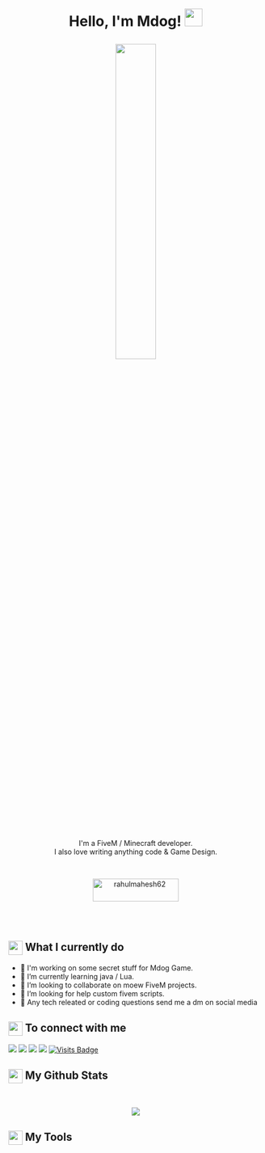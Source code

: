 <h1><p align="center">Hello, I'm Mdog! <a href="https://themdogshow.com"><img src="https://media.giphy.com/media/hvRJCLFzcasrR4ia7z/giphy.gif" width="35px"></h1></a></p>

<p align="center" ><img 
 src="https://user-images.githubusercontent.com/22797857/90096358-dba16400-dd54-11ea-8e44-e181ada72661.gif" width="40%"/></p>


<p align="center">I'm a FiveM / Minecraft developer.<br> I also love writing anything code & Game Design.<br></p><br/>

<p align = "center"><a href="https://www.buymeacoffee.com/themdogshow"> <img align="center" src="https://cdn.buymeacoffee.com/buttons/v2/default-yellow.png" height="45" width="170" alt="rahulmahesh62" /></a></p><br><br>

<summary><h2><img src="https://emojis.slackmojis.com/emojis/images/1453406830/264/success-kid.png?1453406830" align="center"
                width="28" /> What I currently do</h2></summary>

- 🔭 I'm working on some secret stuff for Mdog Game.
- 🌱 I’m currently learning java / Lua.
- 👯 I’m looking to collaborate on moew FiveM projects.
- 🤔 I’m looking for help custom fivem scripts.
- 💬 Any tech releated or coding questions send me a dm on social media

<summary><h2><img src="https://emojis.slackmojis.com/emojis/images/1579216111/7550/pikachu_wave.gif?1579216111" align="center"
                width="28" /> To connect with me</h2></summary>

<p align = "center">
 
[<img src ="https://img.shields.io/badge/portfolio-%23.svg?&style=for-the-badge&logo=&logoColor=white%22">](https://themdogshow.com/)
[<img src="https://img.shields.io/badge/twitter-%231DA1F2.svg?&style=for-the-badge&logo=twitter&logoColor=white" />](https://themdogshow.com/twitter) 
[<img src = "https://img.shields.io/badge/instagram-%23E4405F.svg?&style=for-the-badge&logo=instagram&logoColor=white">](https://www.themdogshow.com/instagram)
[<img src="https://img.shields.io/badge/facebook-%231877F2.svg?&style=for-the-badge&logo=facebook&logoColor=white" />](https://www.themdogshow.com/facebook) 
[![Visits Badge](https://badges.pufler.dev/visits/RahulMahesh62/RahulMahesh62?style=for-the-badge)](https://github.com/themdogshow)

</p>

<summary><h2><img src="https://emojis.slackmojis.com/emojis/images/1471045852/841/hero.gif?1471045852" align="center"
                width="28" /> My Github Stats</h2> </summary>

<br>

<p align = "center">

  <img src = "https://github-readme-streak-stats.herokuapp.com/?user=rahulmahesh62&">
</p>

<summary><h2><img src="https://emojis.slackmojis.com/emojis/images/1471045839/793/computerrage.gif?1471045839" align="center"
                width="28" /> My Tools</h2></summary>
